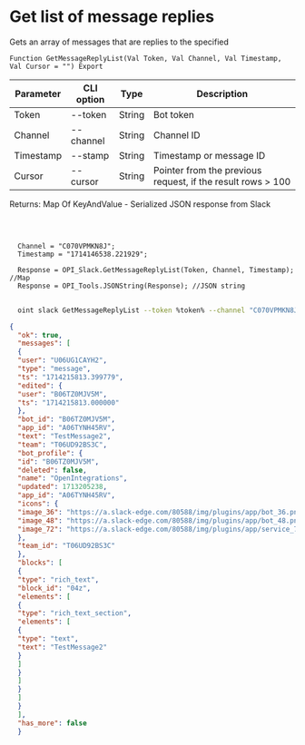 ﻿---
sidebar_position: 7
---

# Get list of message replies
 Gets an array of messages that are replies to the specified



`Function GetMessageReplyList(Val Token, Val Channel, Val Timestamp, Val Cursor = "") Export`

  | Parameter | CLI option | Type | Description |
  |-|-|-|-|
  | Token | --token | String | Bot token |
  | Channel | --channel | String | Channel ID |
  | Timestamp | --stamp | String | Timestamp or message ID |
  | Cursor | --cursor | String | Pointer from the previous request, if the result rows > 100 |

  
  Returns:  Map Of KeyAndValue - Serialized JSON response from Slack

<br/>




```bsl title="Code example"
  
  Channel = "C070VPMKN8J";
  Timestamp = "1714146538.221929";
  
  Response = OPI_Slack.GetMessageReplyList(Token, Channel, Timestamp); //Map
  Response = OPI_Tools.JSONString(Response); //JSON string
```



```sh title="CLI command example"
    
  oint slack GetMessageReplyList --token %token% --channel "C070VPMKN8J" --stamp "1714146538.221929" --cursor %cursor%

```

```json title="Result"
{
  "ok": true,
  "messages": [
  {
  "user": "U06UG1CAYH2",
  "type": "message",
  "ts": "1714215813.399779",
  "edited": {
  "user": "B06TZ0MJV5M",
  "ts": "1714215813.000000"
  },
  "bot_id": "B06TZ0MJV5M",
  "app_id": "A06TYNH45RV",
  "text": "TestMessage2",
  "team": "T06UD92BS3C",
  "bot_profile": {
  "id": "B06TZ0MJV5M",
  "deleted": false,
  "name": "OpenIntegrations",
  "updated": 1713205238,
  "app_id": "A06TYNH45RV",
  "icons": {
  "image_36": "https://a.slack-edge.com/80588/img/plugins/app/bot_36.png",
  "image_48": "https://a.slack-edge.com/80588/img/plugins/app/bot_48.png",
  "image_72": "https://a.slack-edge.com/80588/img/plugins/app/service_72.png"
  },
  "team_id": "T06UD92BS3C"
  },
  "blocks": [
  {
  "type": "rich_text",
  "block_id": "04z",
  "elements": [
  {
  "type": "rich_text_section",
  "elements": [
  {
  "type": "text",
  "text": "TestMessage2"
  }
  ]
  }
  ]
  }
  ]
  }
  ],
  "has_more": false
  }
```
